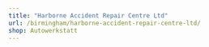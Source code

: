 ```yaml
---
title: "Harborne Accident Repair Centre Ltd"
url: /birmingham/harborne-accident-repair-centre-ltd/
shop: Autowerkstatt
---
```

